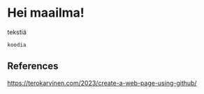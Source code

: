 # Hei maailma!

tekstiä

    koodia


## References
https://terokarvinen.com/2023/create-a-web-page-using-github/
